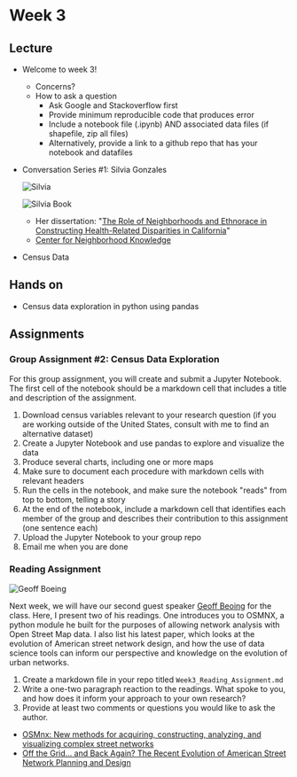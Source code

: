 # Week 3


## Lecture
*   Welcome to week 3!
    * Concerns?
    * How to ask a question
      * Ask Google and Stackoverflow first
      * Provide minimum reproducible code that produces error
      * Include a notebook file (.ipynb) AND associated data files (if shapefile, zip all files)
      * Alternatively, provide a link to a github repo that has your notebook and datafiles
*   Conversation Series #1: Silvia Gonzales

    ![Silvia](https://knowledge.luskin.ucla.edu/wp-content/uploads/2016/11/rsz_silvia.jpg)

    ![Silvia Book](https://assets.cambridge.org/97813166/21363/cover/9781316621363.jpg)

    * Her dissertation: "[The Role of Neighborhoods and Ethnorace in Constructing Health-Related Disparities in California](https://escholarship.org/uc/item/0sw2t3nt)"
    * [Center for Neighborhood Knowledge](https://knowledge.luskin.ucla.edu/)
*   Census Data

## Hands on
*   Census data exploration in python using pandas

## Assignments

### Group Assignment #2: Census Data Exploration

For this group assignment, you will create and submit a Jupyter Notebook. The first cell of the notebook should be a markdown cell that includes a title and description of the assignment.

1.   Download census variables relevant to your research question (if you are working outside of the United States, consult with me to find an alternative dataset)
1.   Create a Jupyter Notebook and use pandas to explore and visualize the data
1.   Produce several charts, including one or more maps
1.   Make sure to document each procedure with markdown cells with relevant headers
1.   Run the cells in the notebook, and make sure the notebook "reads" from top to bottom, telling a story
1.   At the end of the notebook, include a markdown cell that identifies each member of the group and describes their contribution to this assignment (one sentence each)
1.   Upload the Jupyter Notebook to your group repo
1.   Email me when you are done

### Reading Assignment

![Geoff Boeing](https://i1.wp.com/geoffboeing.com/wp-content/uploads/2014/08/geoff-boeing-headshot-1.jpg?resize=150%2C150&ssl=1)

Next week, we will have our second guest speaker [Geoff Beoing](https://geoffboeing.com/about/) for the class. Here, I present two of his readings. One introduces you to OSMNX, a python module he built for the purposes of allowing network analysis with Open Street Map data. I also list his latest paper, which looks at the evolution of American street network design, and how the use of data science tools can inform our perspective and knowledge on the evolution of urban networks.

1.   Create a markdown file in your repo titled `Week3_Reading_Assignment.md`
1.   Write a one-two paragraph reaction to the readings. What spoke to you, and how does it inform your approach to your own research?
1.   Provide at least two comments or questions you would like to ask the author.

*  [OSMnx: New methods for acquiring, constructing, analyzing, and
visualizing complex street networks](https://www.researchgate.net/publication/309738462_OSMnx_New_Methods_for_Acquiring_Constructing_Analyzing_and_Visualizing_Complex_Street_Networks)
*  [Off the Grid… and Back Again? The Recent Evolution of American Street Network Planning and Design](../../readings/boeing_off_the_grid_2020.pdf)

